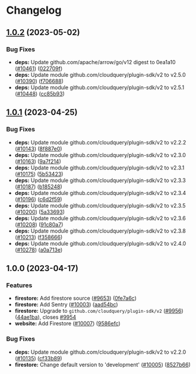 # Changelog

## [1.0.2](https://github.com/cloudquery/cloudquery/compare/plugins-source-firestore-v1.0.1...plugins-source-firestore-v1.0.2) (2023-05-02)


### Bug Fixes

* **deps:** Update github.com/apache/arrow/go/v12 digest to 0ea1a10 ([#10461](https://github.com/cloudquery/cloudquery/issues/10461)) ([022709f](https://github.com/cloudquery/cloudquery/commit/022709f710cc6d95aee60260d6f58991698bbf42))
* **deps:** Update module github.com/cloudquery/plugin-sdk/v2 to v2.5.0 ([#10390](https://github.com/cloudquery/cloudquery/issues/10390)) ([f706688](https://github.com/cloudquery/cloudquery/commit/f706688b2f5b8393d09d57020d31fb1d280f0dbd))
* **deps:** Update module github.com/cloudquery/plugin-sdk/v2 to v2.5.1 ([#10448](https://github.com/cloudquery/cloudquery/issues/10448)) ([cc85b93](https://github.com/cloudquery/cloudquery/commit/cc85b939fe945939caf72f8c08095e1e744b9ee8))

## [1.0.1](https://github.com/cloudquery/cloudquery/compare/plugins-source-firestore-v1.0.0...plugins-source-firestore-v1.0.1) (2023-04-25)


### Bug Fixes

* **deps:** Update module github.com/cloudquery/plugin-sdk/v2 to v2.2.2 ([#10143](https://github.com/cloudquery/cloudquery/issues/10143)) ([8f887e0](https://github.com/cloudquery/cloudquery/commit/8f887e05de2096e8efd1e55863a8cf3c7620ccc3))
* **deps:** Update module github.com/cloudquery/plugin-sdk/v2 to v2.3.0 ([#10163](https://github.com/cloudquery/cloudquery/issues/10163)) ([9a7f214](https://github.com/cloudquery/cloudquery/commit/9a7f21460772200e7a588409ebc7eb19f97b195b))
* **deps:** Update module github.com/cloudquery/plugin-sdk/v2 to v2.3.1 ([#10175](https://github.com/cloudquery/cloudquery/issues/10175)) ([5b53423](https://github.com/cloudquery/cloudquery/commit/5b53423e72672f6c2bfb8ae00cfce1641410443e))
* **deps:** Update module github.com/cloudquery/plugin-sdk/v2 to v2.3.3 ([#10187](https://github.com/cloudquery/cloudquery/issues/10187)) ([b185248](https://github.com/cloudquery/cloudquery/commit/b1852480b6ec8b721d94c72d8435051352f26932))
* **deps:** Update module github.com/cloudquery/plugin-sdk/v2 to v2.3.4 ([#10196](https://github.com/cloudquery/cloudquery/issues/10196)) ([c6d2f59](https://github.com/cloudquery/cloudquery/commit/c6d2f59c7d77177a351cb82ecdc381dec6aad30c))
* **deps:** Update module github.com/cloudquery/plugin-sdk/v2 to v2.3.5 ([#10200](https://github.com/cloudquery/cloudquery/issues/10200)) ([5a33693](https://github.com/cloudquery/cloudquery/commit/5a33693fe29f7068b03d80be1859d6e479c42c0d))
* **deps:** Update module github.com/cloudquery/plugin-sdk/v2 to v2.3.6 ([#10208](https://github.com/cloudquery/cloudquery/issues/10208)) ([91c80a7](https://github.com/cloudquery/cloudquery/commit/91c80a795b46480447cfaef67c4db721a31e3206))
* **deps:** Update module github.com/cloudquery/plugin-sdk/v2 to v2.3.8 ([#10213](https://github.com/cloudquery/cloudquery/issues/10213)) ([f358666](https://github.com/cloudquery/cloudquery/commit/f35866611cd206c37e6e9f9ad3329561e4cb32af))
* **deps:** Update module github.com/cloudquery/plugin-sdk/v2 to v2.4.0 ([#10278](https://github.com/cloudquery/cloudquery/issues/10278)) ([a0a713e](https://github.com/cloudquery/cloudquery/commit/a0a713e8490b970b9d8bfaa1b50e01f43ff51c36))

## 1.0.0 (2023-04-17)


### Features

* **firestore:** Add firestore source ([#9653](https://github.com/cloudquery/cloudquery/issues/9653)) ([0fe7a6c](https://github.com/cloudquery/cloudquery/commit/0fe7a6c332bd72e02367a9b7e7455c6d42aaf765))
* **firestore:** Add Sentry ([#10003](https://github.com/cloudquery/cloudquery/issues/10003)) ([aad54bc](https://github.com/cloudquery/cloudquery/commit/aad54bc0ff0e89aef1976809e2dd747456e78656))
* **firestore:** Upgrade to `github.com/cloudquery/plugin-sdk/v2` ([#9956](https://github.com/cloudquery/cloudquery/issues/9956)) ([44ae1ba](https://github.com/cloudquery/cloudquery/commit/44ae1bacdfc1a20669697cffb99a1e8f7cc92f19)), closes [#9954](https://github.com/cloudquery/cloudquery/issues/9954)
* **website:** Add Firestore ([#10007](https://github.com/cloudquery/cloudquery/issues/10007)) ([9586efc](https://github.com/cloudquery/cloudquery/commit/9586efc136eece57a1cb911fb681dc35cb3305b6))


### Bug Fixes

* **deps:** Update module github.com/cloudquery/plugin-sdk/v2 to v2.2.0 ([#10135](https://github.com/cloudquery/cloudquery/issues/10135)) ([cf33b89](https://github.com/cloudquery/cloudquery/commit/cf33b892ead0bb231e3956aa70967de552a21624))
* **firestore:** Change default version to 'development' ([#10005](https://github.com/cloudquery/cloudquery/issues/10005)) ([8527b66](https://github.com/cloudquery/cloudquery/commit/8527b66c7a1d8e8562daa793bba970b4fa9a2ea0))
